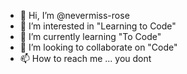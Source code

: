 - 👋 Hi, I’m @nevermiss-rose
- 👀 I’m interested in "Learning to Code"
- 🌱 I’m currently learning "To Code"
- 💞️ I’m looking to collaborate on "Code"
- 📫 How to reach me ... you dont 

<!---
nevermiss-rose/nevermiss-rose is a ✨ special ✨ repository because its `README.md` (this file) appears on your GitHub profile.
You can click the Preview link to take a look at your changes.
--->
